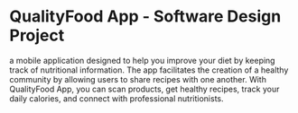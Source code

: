 # QualityFood App - Software Design Project
  a mobile application designed to help you improve your diet by keeping track of nutritional information. The app facilitates the creation of a healthy community by allowing users to share recipes with one another. With QualityFood App, you can scan products, get healthy recipes, track your daily calories, and connect with professional nutritionists.
